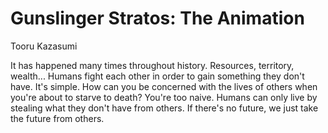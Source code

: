 # Gunslinger Stratos: The Animation

Tooru Kazasumi

It has happened many times throughout history. Resources, territory, wealth... Humans fight each other in order to gain something they don't have. It's simple. How can you be concerned with the lives of others when you're about to starve to death? You're too naive. Humans can only live by stealing what they don't have from others. If there's no future, we just take the future from others.
